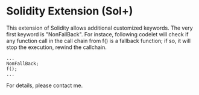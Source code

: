 # Solidity Extension (Sol+)

This extension of Solidity allows additional customized keywords.
The very first keyword is "NonFallBack".
For instace, following codelet will check if any function call in  the call chain from f() is a fallback function; if so, it will stop the execution, rewind the callchain.

    ...
    NonFallBack;
    f();
    ...

For details, please contact me.
